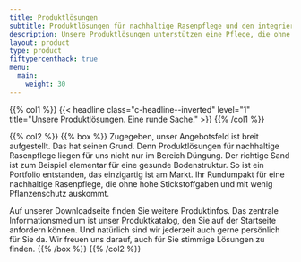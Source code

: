 ```yaml
---
title: Produktlösungen
subtitle: Produktlösungen für nachhaltige Rasenpflege und den integrierten Pflanzenschutz
description: Unsere Produktlösungen unterstützen eine Pflege, die ohne hohe Stickstoffgaben und mit wenig Pflanzenschutz auskommt und damit auch den integrierten Pflanzenschutz.
layout: product
type: product
fiftypercenthack: true
menu:
  main:
    weight: 30
---
```

{{% col1 %}}
{{< headline class="c-headline--inverted" level="1" title="Unsere Produktlösungen.<span class='br'></span> Eine runde Sache." >}}
{{% /col1 %}}

{{% col2 %}}
{{% box %}}
Zugegeben, unser Angebotsfeld ist breit aufgestellt. Das hat seinen Grund. Denn Produktlösungen für nachhaltige Rasenpflege liegen für uns nicht nur im Bereich Düngung. Der richtige Sand ist zum Beispiel elementar für eine gesunde Bodenstruktur. So ist ein Portfolio entstanden, das einzigartig ist am Markt. Ihr Rundumpakt für eine nachhaltige Rasenpflege, die ohne hohe Stickstoffgaben und mit wenig Pflanzenschutz auskommt.

Auf unserer Downloadseite finden Sie weitere Produktinfos. Das zentrale Informationsmedium ist unser Produktkatalog, den Sie auf der Startseite anfordern können. Und natürlich sind wir jederzeit auch gerne persönlich für Sie da. Wir freuen uns darauf, auch für Sie stimmige Lösungen zu finden.
{{% /box %}}
{{% /col2 %}}

